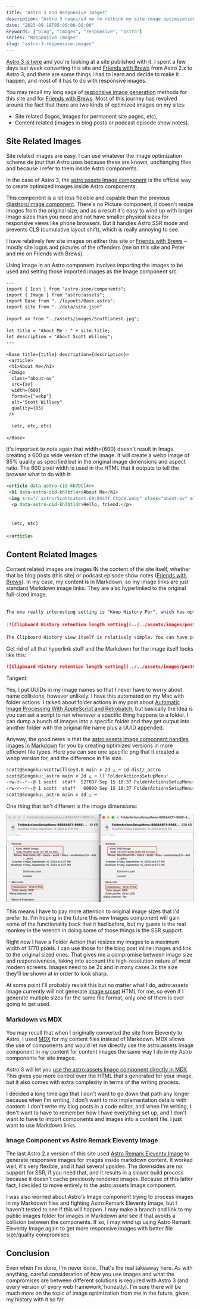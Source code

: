 ```yaml
---
title: "Astro 3 and Responsive Images"
description: "Astro 3 required me to rethink my site image optimization strategy yet again. Am I finally done? Probably not."
date: "2023-09-18T05:00:00-08:00"
keywords: ["blog", "images", "responsive", "astro"]
series: "Responsive Images"
slug: "astro-3-responsive-images"
---
```


[Astro 3 is here](https://astro.build/blog/astro-3/) and you're looking at a site published with it. I spent a few days last week converting this site and [Friends with Brews](https://friendswithbrews.com) from Astro 2.x to Astro 3, and there are some things I had to learn and decide to make it happen, and most of it has to do with responsive images.

You may recall my long saga of [responsive image generation](/series/responsive-images/) methods for this site and for [Friends with Brews](https://friendswithbrews.com). Most of this journey has revolved around the fact that there are two kinds of optimized images on my sites:

- Site related (logos, images for permanent site pages, etc),
- Content related (images in blog posts or podcast episode show notes).

## Site Related Images

Site related images are easy. I can use whatever the image optimization scheme de jour that Astro uses because these are known, unchanging files and because I refer to them inside Astro components.

In the case of Astro 3, the [astro:assets Image component](https://docs.astro.build/en/guides/images/#image--astroassets) is the official way to create optimized images inside Astro components.

This component is a lot less flexible and capable than the previous [@astrojs/image component](https://docs.astro.build/en/guides/images/#remove-astrojsimage). There's no Picture component, it doesn't resize images from the original size, and as a result it's easy to wind up with larger image sizes than you need and not have smaller physical sizes for responsive views like phone browsers. But it handles Astro SSR mode and prevents CLS (cumulative layout shift), which is really annoying to see.

I have relatively few site images on either this site or [Friends with Brews](https://friendswithbrews.com) – mostly site logos and pictures of the offenders (me on this site and Peter and me on Friends with Brews).

Using Image in an Astro component involves importing the images to be used and setting those imported images as the Image component src.

```astro
---
import { Icon } from "astro-icon/components";
import { Image } from "astro:assets";
import Base from "../layouts/Base.astro";
import site from "../data/site.json"

import av from "../assets/images/ScottLatest.jpg";

let title = "About Me - " + site.title;
let description = "About Scott Willsey";
---

<Base title={title} description={description}>
 <article>
 <h1>About Me</h1>
 <Image
  class="about-av"
  src={av}
  width={600}
  format={"webp"}
  alt="Scott Willsey"
  quality={85}
 />

  (etc, etc, etc)

</Base>
```

It's important to note again that width={600} doesn't result in Image creating a 600 px wide version of the image. It will create a webp image of 85% quality as specified but in the original image dimensions and aspect ratio. The 600 pixel width is used in the HTML that it outputs to tell the browser what to do with it:

```html
<article data-astro-cid-kh7btl4r>
 <h1 data-astro-cid-kh7btl4r>About Me</h1>
 <img src="/_astro/ScottLatest.69c944ff_Ctgce.webp" class="about-av" alt="Scott Willsey" data-astro-cid-kh7btl4r width="600" height="600" loading="lazy" decoding="async">
  <p data-astro-cid-kh7btl4r>Hello, friend.</p>

  
  (etc, etc)    

</article>
```

## Content Related Images

Content related images are images IN the content of the site itself, whether that be blog posts (this site) or podcast episode show notes ([Friends with Brews](https://friendswithbrews.com)). In my case, my content is in Markdown, so my image links are just standard Markdown image links. They are also hyperlinked to the original full-sized image.

```markdown

The one really interesting setting is "Keep History For", which has options for 7 days, 30 days, 3 months, 6 months, 1 year, or unlimited. Unlimited comes with a warning that your hard drive will slowly be eaten alive and you should be ok with that.

[![Clipboard History retention length setting](../../assets/images/posts/ClipboardHistoryLengthSetting-E511BEDE-4432-49AB-A442-05069F910E41.png)](/images/posts/ClipboardHistoryLengthSetting-E511BEDE-4432-49AB-A442-05069F910E41.webp)

The Clipboard History view itself is relatively simple. You can have pinned history items, and below those are your history items in reverse chronological order. The beauty of a clipboard history function is that you can copy several things in a row from a source and then worry about pasting them all later without losing any of them.


```

Get rid of all that hyperlink stuff and the Markdown for the image itself looks like this:

```markdown
![Clipboard History retention length setting](../../assets/images/posts/ClipboardHistoryLengthSetting-E511BEDE-4432-49AB-A442-05069F910E41.png)
```

Tangent:

Yes, I put UUIDs in my image names so that I never have to worry about name collisions, however unlikely. I have this automated on my Mac with folder actions. I talked about folder actions in my post about [Automatic Image Processing With AppleScript and Retrobatch](https://scottwillsey.com/autoimageprocess/), but basically the idea is you can set a script to run whenever a specific thing happens to a folder. I can dump a bunch of images into a specific folder and they get output into another folder with the original file name plus a UUID appended.

Anyway, the good news is that the [astro:assets Image component handles images in Markdown](https://docs.astro.build/en/guides/images/#images-in-markdown-files) for you by creating optimized versions in more efficient file types. Here you can see one specific png that it created a webp version for, and the difference in file size.

```bash
scott@Songoku:scottwillsey3.0 main ✗ 2d △ ➜ cd dist/_astro 
scott@Songoku:_astro main ✗ 2d △ ➜ ll FolderActionsSetupMenu*
-rw-r--r--@ 1 scott  staff  527607 Sep 15 18:37 FolderActionsSetupMenu-86B4A871-966E-4A27-A2C5-3FC85E131D6C.4464166b.png
-rw-r--r--@ 1 scott  staff   60900 Sep 15 18:37 FolderActionsSetupMenu-86B4A871-966E-4A27-A2C5-3FC85E131D6C.4464166b_Q8a7k.webp
scott@Songoku:_astro main ✗ 2d △ ➜  
```

One thing that isn't different is the image dimensions:

[![Image component optimized vs. original image dimensions](../../assets/images/posts/ImageComponentOptimizedVsOrig-5652E165-2DC3-4106-BCF5-D18E63514AD4.png)](/images/posts/ImageComponentOptimizedVsOrig-5652E165-2DC3-4106-BCF5-D18E63514AD4.webp)

This means I have to pay more attention to original image sizes that I'd prefer to. I'm hoping in the future this new Images component will gain some of the functionality back that it had before, but my guess is the real monkey in the wrench in doing some of those things is the SSR support.

Right now I have a Folder Action that resizes my images to a maximum width of 1770 pixels. I can use those for the blog post inline images and link to the original sized ones. That gives me a compromise between image size and responsiveness, taking into account the high-resolution nature of most modern screens. Images need to be 2x and in many cases 3x the size they'll be shown at in order to look sharp.

At some point I'll probably revisit this but no matter what I do, astro:assets Image currently will not generate [image srcset](https://developer.mozilla.org/en-US/docs/Web/HTML/Element/img#srcset) HTML for me, so even if I generate multiple sizes for the same file format, only one of them is ever going to get used.

### Markdown vs MDX

You may recall that when I originally converted the site from Eleventy to Astro, I used [MDX](https://mdxjs.com) for my content files instead of Markdown. MDX allows the use of components and would let me directly use the astro:assets Image component in my content for content images the same way I do in my Astro components for site images.

Astro 3 will let you [use the astro:assets Image component directly in MDX](https://docs.astro.build/en/guides/images/#images-in-mdx-files). This gives you more control over the HTML that's generated for your image, but it also comes with extra complexity in terms of the writing process.

I decided a long time ago that I don't want to go down that path any longer because when I'm writing, I don't want to mix implementation details with content. I don't write my blog posts in a code editor, and when I'm writing, I don't want to have to remember how I have everything set up, and I don't want to have to import components and images into a content file. I just want to use Markdown links.

### Image Component vs Astro Remark Eleventy Image

The last Astro 2.x version of this site used [Astro Remark Eleventy Image](https://github.com/ChrisOh431/astro-remark-eleventy-image) to generate responsive images for images inside markdown content. It worked well, it's very flexible, and it had several upsides. The downsides are no support for SSR, if you need that, and it results in a slower build process because it doesn't cache previously rendered images. Because of this latter fact, I decided to move entirely to the astro:assets Image component.

I was also worried about Astro's Image component trying to process images in my Markdown files and fighting Astro Remark Eleventy Image, but I haven't tested to see if this will happen. I may make a branch and link to my public images folder for images in Markdown and see if that avoids a collision between the components. If so, I may wind up using Astro Remark Eleventy Image again to get more responsive images with better file size/quality compromises.

## Conclusion

Even when I'm done, I'm never done. That's the real takeaway here. As with anything, careful consideration of how you use images and what the compromises are between different solutions is required with Astro 3 (and every version of every web framework, honestly). I'm sure there will be much more on the topic of image optimization from me in the future, given my history with it so far.

